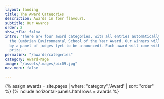 ```yaml
---
layout: landing
title: The Award Categories
description: Awards in four flavours.
subtitle: Our Awards
order: 2
show_tile: false
intro: 'There are four award categories, with all entries automatically entered into
  the Cumbrian Environmental School of the Year Award. Our winners will be chosen
  by a panel of judges (yet to be announced). Each award will come with a financial
  prize. '
permalink: "/awards/categories"
category: Award-Page
image: "/assets/images/pic09.jpg"
nav-menu: false

---
```

{% assign awards = site.pages | where: "category","Award" | sort: "order" %}
{% include horizontal-panels.html rows = awards %}